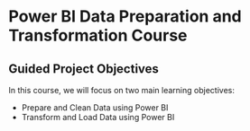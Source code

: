 # Power BI Data Preparation and Transformation Course

## Guided Project Objectives
In this course, we will focus on two main learning objectives:
- Prepare and Clean Data using Power BI
- Transform and Load Data using Power BI


